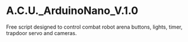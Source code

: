 # A.C.U._ArduinoNano_V.1.0
Free script designed to control combat robot arena buttons, lights, timer, trapdoor servo and cameras.
